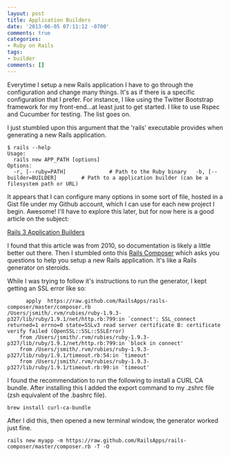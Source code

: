 ```yaml
---
layout: post
title: Application Builders
date: '2013-06-05 07:11:12 -0700'
comments: true
categories:
- Ruby on Rails
tags:
- builder
comments: []
---
```


Everytime I setup a new Rails application I have to go through the configuration
and change many things. It's as if there is a specific configuration that I
prefer. For instance, I like using the Twitter Bootstrap framework for my
front-end...at least just to get started. I like to use Rspec and Cucumber for
testing. The list goes on.

I just stumbled upon this argument that the 'rails' executable provides when
generating a new Rails application.
<!--more-->

``` shell
$ rails --help
Usage:
  rails new APP_PATH [options]
Options:
  -r, [--ruby=PATH]              # Path to the Ruby binary   -b, [--builder=BUILDER]        # Path to a application builder (can be a filesystem path or URL)
```

It appears that I can configure many options in some sort of file, hosted in a
Gist file under my Github account, which I can use for each new project I begin.
Awesome! I'll have to explore this later, but for now here is a good article on
the subject:

[Rails 3 Application Builders](http://pivotallabs.com/rails-3-application-builders/)

I found that this article was from 2010, so documentation is likely a little
better out there. Then I stumbled onto this [Rails Composer] which asks you
questions to help you setup a new Rails application. It's like a Rails
generator on steroids.

While I was trying to follow it's instructions to run the generator, I kept
getting an SSL error like so:

``` shell
      apply  https://raw.github.com/RailsApps/rails-composer/master/composer.rb
/Users/jsmith/.rvm/rubies/ruby-1.9.3-p327/lib/ruby/1.9.1/net/http.rb:799:in `connect': SSL_connect returned=1 errno=0 state=SSLv3 read server certificate B: certificate verify failed (OpenSSL::SSL::SSLError)
    from /Users/jsmith/.rvm/rubies/ruby-1.9.3-p327/lib/ruby/1.9.1/net/http.rb:799:in `block in connect'
    from /Users/jsmith/.rvm/rubies/ruby-1.9.3-p327/lib/ruby/1.9.1/timeout.rb:54:in `timeout'
    from /Users/jsmith/.rvm/rubies/ruby-1.9.3-p327/lib/ruby/1.9.1/timeout.rb:99:in `timeout'
```

I found the recommendation to run the following to install a CURL CA bundle.
After installing this I added the export command to my .zshrc file (zsh
equivalent of the .bashrc file).

``` shell
brew install curl-ca-bundle
```

After I did this, then opened a new terminal window, the generator worked just
fine.

``` shell
rails new myapp -m https://raw.github.com/RailsApps/rails-composer/master/composer.rb -T -O
```

[Rails Composer]: https://github.com/RailsApps/rails-composer
